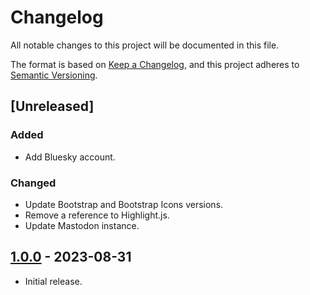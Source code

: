 # Changelog

All notable changes to this project will be documented in this file.

The format is based on [Keep a Changelog](https://keepachangelog.com/en/1.1.0/), and this project adheres to [Semantic Versioning](https://semver.org/spec/v2.0.0.html).

## [Unreleased]

### Added

- Add Bluesky account.

### Changed

- Update Bootstrap and Bootstrap Icons versions.
- Remove a reference to Highlight.js.
- Update Mastodon instance.

## [1.0.0] - 2023-08-31

- Initial release.

[1.0.0]: https://github.com/qiaeru.com/releases/tag/v1.0.0
